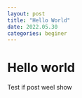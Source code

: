 ```yaml
---
layout: post
title: "Hello World"
date: 2022.05.30
categories: beginer
---
```


# Hello world
Test if post weel show
